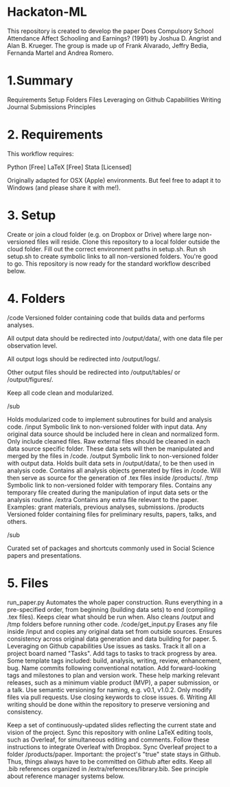 # Hackaton-ML
This repository is created to develop the paper Does Compulsory School Attendance Affect Schooling and Earnings? (1991) by Joshua D. Angrist and Alan B. Krueger.
The group is made up of Frank Alvarado, Jeffry Bedia, Fernanda Martel and Andrea Romero. 

# 1.Summary
Requirements
Setup
Folders
Files
Leveraging on Github Capabilities
Writing
Journal Submissions
Principles

# 2. Requirements
This workflow requires:

Python [Free]
LaTeX [Free]
Stata [Licensed]

Originally adapted for OSX (Apple) environments. But feel free to adapt it to Windows (and please share it with me!).

# 3. Setup
Create or join a cloud folder (e.g. on Dropbox or Drive) where large non-versioned files will reside.
Clone this repository to a local folder outside the cloud folder.
Fill out the correct environment paths in setup.sh.
Run sh setup.sh to create symbolic links to all non-versioned folders.
You're good to go. This repository is now ready for the standard workflow described below.

# 4. Folders
/code
Versioned folder containing code that builds data and performs analyses.

All output data should be redirected into /output/data/, with one data file per observation level.

All output logs should be redirected into /output/logs/.

Other output files should be redirected into /output/tables/ or /output/figures/.

Keep all code clean and modularized.

/sub

Holds modularized code to implement subroutines for build and analysis code.
/input
Symbolic link to non-versioned folder with input data.
Any original data source should be included here in clean and normalized form.
Only include cleaned files. Raw external files should be cleaned in each data source specific folder.
These data sets will then be manipulated and merged by the files in /code.
/output
Symbolic link to non-versioned folder with output data.
Holds built data sets in /output/data/, to be then used in analysis code.
Contains all analysis objects generated by files in /code.
Will then serve as source for the generation of .tex files inside /products/.
/tmp
Symbolic link to non-versioned folder with temporary files.
Contains any temporary file created during the manipulation of input data sets or the analysis routine.
/extra
Contains any extra file relevant to the paper.
Examples: grant materials, previous analyses, submissions.
/products
Versioned folder containing files for preliminary results, papers, talks, and others.

/sub

Curated set of packages and shortcuts commonly used in Social Science papers and presentations.
# 5. Files
run_paper.py
Automates the whole paper construction.
Runs everything in a pre-specified order, from beginning (building data sets) to end (compiling .tex files).
Keeps clear what should be run when.
Also cleans /output and /tmp folders before running other code.
/code/get_input.py
Erases any file inside /input and copies any original data set from outside sources.
Ensures consistency across original data generation and data building for paper.
5. Leveraging on Github capabilities
Use issues as tasks. Track it all on a project board named "Tasks".
Add tags to tasks to track progress by area. Some template tags included: build, analysis, writing, review, enhancement, bug.
Name commits following conventional notation.
Add forward-looking tags and milestones to plan and version work.
These help marking relevant releases, such as a minimum viable product (MVP), a paper submission, or a talk.
Use semantic versioning for naming, e.g. v0.1, v1.0.2.
Only modify files via pull requests. Use closing keywords to close issues.
6. Writing
All writing should be done within the repository to preserve versioning and consistency.

Keep a set of continuously-updated slides reflecting the current state and vision of the project.
Sync this repository with online LaTeX editing tools, such as Overleaf, for simultaneous editing and comments.
Follow these instructions to integrate Overleaf with Dropbox.
Sync Overleaf project to a folder /products/paper.
Important: the project's "true" state stays in Github. Thus, things always have to be committed on Github after edits.
Keep all .bib references organized in /extra/references/library.bib. See principle about reference manager systems below.
